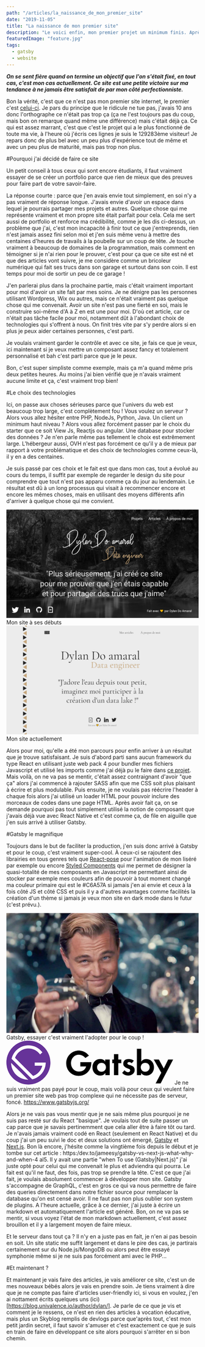```yaml
---
path: "/articles/la_naissance_de_mon_premier_site"
date: "2019-11-05"
title: "La naissance de mon premier site"
description: "Le voici enfin, mon premier projet un minimum finis. Après des dizaines de projets abandonnés, j'arrive enfin à finir quelque chose et ce quelque chose c'est mon site! Quoi de mieux comme premier article que de parler de ce site qui m'a occupé un peu de mon temps libre."
featuredImage: "feature.jpg"
tags:
  - gatsby
  - website
---
```


***On se sent fière quand on termine un objectif que l'on s'était fixé, en tout cas, c'est mon cas actuellement. Ce site est une petite victoire sur ma tendance à ne jamais être satisfait de par mon côté perfectionniste.***

Bon la vérité, c'est que ce n'est pas mon premier site internet, le premier c'est [celui-ci](http://astuce-invizimals.e-monsite.com/). Je pars du principe que le ridicule ne tue pas, j'avais 10 ans donc l'orthographe ce n'était pas trop ça (ça ne l'est toujours pas du coup, mais bon on remarque quand même une différence) mais c'était déjà ça. Ce qui est assez marrant, c'est que c'est le projet qui a le plus fonctionné de toute ma vie, à l'heure où j'écris ces lignes je suis le 129283ème visiteur! Je repars donc de plus bel avec un peu plus d'expérience tout de même et avec un peu plus de maturité, mais pas trop non plus.

#Pourquoi j'ai décidé de faire ce site

<aside-element>
    <callout-advice>Un petit conseil à tous ceux qui sont encore étudiants, il faut vraiment essayer de se créer un portfolio parce que rien de mieux que des preuves pour faire part de votre savoir-faire.</callout-advice>
</aside-element>

La réponse courte : parce que j'en avais envie tout simplement, en soi n'y a pas vraiment de réponse longue. J'avais envie d'avoir un espace dans lequel je pourrais partager mes projets et autres. Quelque chose qui me représente vraiment et mon propre site était parfait pour cela. Cela me sert aussi de portfolio et renforce ma crédibilité, comme je les dis ci-dessus, un problème que j'ai, c'est mon incapacité à finir tout ce que j'entreprends, rien n'est jamais assez fini selon moi et j'en suis même venu à mettre des centaines d'heures de travails à la poubelle sur un coup de tête. Je touche vraiment à beaucoup de domaines de la programmation, mais comment en témoigner si je n'ai rien pour le prouver, c'est pour ça que ce site est né et que des articles vont suivre, je me considère comme un bricoleur numérique qui fait ses trucs dans son garage et surtout dans son coin. Il est temps pour moi de sortir un peu de ce garage !

J'en parlerai plus dans la prochaine partie, mais c'était vraiment important pour moi d'avoir un site fait par mes soins. Je ne dénigre pas les personnes utilisant Wordpress, Wix ou autres, mais ce n'était vraiment pas quelque chose qui me convenait. Avoir un site n'est pas une fierté en soi, mais le construire soi-même d'A à Z en est une pour moi. D'où cet article, car ce n'était pas tâche facile pour moi, notamment dût à l'abondant choix de technologies qui s'offrent à nous. On finit très vite par s'y perdre alors si en plus je peux aider certaines personnes, c'est parti.

Je voulais vraiment garder le contrôle et avec ce site, je fais ce que je veux, ici maintenant si je veux mettre un composant assez fancy et totalement personnalisé et bah c'est parti parce que je le peux.

<fancy-demonstration></fancy-demonstrationc>

Bon, c'est super simpliste comme exemple, mais ça m'a quand même pris deux petites heures. Au moins j'ai bien vérifié que je n'avais vraiment aucune limite et ça, c'est vraiment trop bien!

#Le choix des technologies

Ici, on passe aux choses sérieuses parce que l'univers du web est beaucoup trop large, c'est complètement fou ! Vous voulez un serveur ? Alors vous allez hésiter entre PHP, NodeJs, Python, Java. Un client un minimum haut niveau ? Alors vous allez forcément passer par le choix du starter que ce soit View Js, Reactjs ou angular. Une database pour stocker des données ? Je n'en parle même pas tellement le choix est extrêmement large. L'hébergeur aussi, OVH n'est pas forcément ce qu'il y a de mieux par rapport à votre problématique et des choix de technologies comme ceux-là, il y en a des centaines.

Je suis passé par ces choix et le fait est que dans mon cas, tout a évolué au cours du temps, il suffit par exemple de regarder le design du site pour comprendre que tout n'est pas apparu comme ça du jour au lendemain. Le résultat est dû à un long processus qui visait à recommencer encore et encore les mêmes choses, mais en utilisant des moyens différents afin d'arriver à quelque chose qui me convient.

<horizontal-element>
    <div>
        <img src="before.png" alt="Website avant">
        <thumb-caption>Mon site à ses débuts</thumb-caption>
    </div>
    <div>
        <img src="after.png" alt="Website après">
        <thumb-caption>Mon site actuellement</thumb-caption>
    </div>
</horizontal-element>

Alors pour moi, qu'elle a été mon parcours pour enfin arriver à un résultat que je trouve satisfaisant. Je suis d'abord parti sans aucun framework du type React en utilisant juste web pack 4 pour bundler mes fichiers Javascript et utilisé les imports comme j'ai déjà pu le faire dans [ce projet](https://github.com/dylandoamaral/genetic-art). Mais voilà, on ne va pas se mentir, c'était assez contraignant d'avoir "que ça" alors j'ai commencé à rajouter SASS afin que me CSS soit plus plaisant à écrire et plus modulable. Puis ensuite, je ne voulais pas réécrire l'header à chaque fois alors j'ai utilisé un loader HTML pour pouvoir inclure des morceaux de codes dans une page HTML. Après avoir fait ça, on se demande pourquoi pas tout simplement utilisé la notion de composant que j'avais déjà vue avec React Native et c'est comme ça, de file en aiguille que j'en suis arrivé à utiliser Gatsby.

#Gatsby le magnifique

Toujours dans le but de faciliter la production, j'en suis donc arrivé à Gatsby et pour le coup, c'est vraiment super-cool. À ceux-ci se rajoutent des librairies en tous genres tels que [React-pose](https://popmotion.io/pose/) pour l'animation de mon liséré par exemple ou encore [Styled Components](https:/www.styled-componentscom/) qui me permet de désigner la quasi-totalité de mes composants en Javascript me permettant ainsi de stocker par exemple mes couleurs afin de pouvoir à tout moment changé ma couleur primaire qui est le #C6A57A si jamais j'en ai envie et ceux à la fois côté JS et côté CSS et puis il y a d'autres avantages comme facilités la création d'un thème si jamais je veux mon site en dark mode dans le futur (c'est prévu.).

<img src="gatsby.jpg" alt="Gatsby">
<thumb-caption>Gatsby, essayer c'est vraiment l'adopter pour le coup !</thumb-caption>

<aside-element>
    <img src="gatsby_logo.png" alt="Gatsby Logo">
    <thumb-caption>Je ne suis vraiment pas payé pour le coup, mais voilà pour ceux qui veulent faire un premier site web pas trop complexe qui ne nécessite pas de serveur, foncé. <a href="https://www.gatsbyjs.org/">https://www.gatsbyjs.org/</a></thumb-caption>
</aside-element>

Alors je ne vais pas vous mentir que je ne sais même plus pourquoi je ne suis pas resté sur du React "basique". Je voulais tout de suite passer un cap parce que je savais pertinemment que cela aller être à faire tôt ou tard. Je n'avais jamais vraiment codé en React (seulement en React Native) et du coup j'ai un peu suivi le doc et deux solutions ont émergé, [Gatsby](https://www.gatsbyjs.org/) et [Next.js](https://nextjs.org/). Bon là encore, j'hésite comme la vingtième fois depuis le début et je tombe sur cet article : https:/dev.to/jameesy/gatsby-vs-next-js-what-why-and-when-4 al5. Il y avait une partie "when To use (Gatsby|Next.js)" j'ai juste opté pour celui qui me convenait le plus et adviendra qui pourra. Le fait est qu'il ne faut, des fois, pas trop se prendre la tête. C'est ce que j'ai fait, je voulais absolument commencer à développer mon site. Gatsby s'accompagne de GraphQL, c'est en gros ce qui va nous permettre de faire des queries directement dans notre fichier source pour remplacer la database qu'on est censé avoir. Il ne faut pas non plus oublier son system de plugins. A l'heure actuelle, grâce à ce dernier, j'ai juste à écrire un markdown et automatiquement l'article est généré. Bon, on ne va pas se mentir, si vous voyez l'état de mon markdown actuellement, c'est assez brouillon et il y a largement moyen de faire mieux.

Et le serveur dans tout ça ? Il n'y en a juste pas en fait, je n'en ai pas besoin en soit. Un site static me suffit largement et dans le pire des cas, je partirais certainement sur du Node.js/MongoDB ou alors peut être essayé symphonie même si je ne suis pas forcément ami avec le PHP... 

#Et maintenant ?

Et maintenant je vais faire des articles, je vais améliorer ce site, c'est un de mes nouveaux bébés alors je vais en prendre soin. Je tiens vraiment à dire que je ne compte pas faire d'articles user-friendly ici, si vous en voulez, j'en ai nottament écrits quelques uns (ici)[https://blog.univalence.io/author/dylan/]. Je parle de ce que je vis et comment je le ressens, ce n'est en rien des articles à vocation éducative, mais plus un Skyblog remplis de devlogs parce que'après tout, c'est mon petit jardin secret, il faut savoir s'amuser et c'est exactement ce que je suis en train de faire en développant ce site alors pourquoi s'arrêter en si bon chemin.

